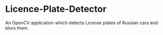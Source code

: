 # Licence-Plate-Detector
An OpenCV application which detects License plates of  Russian cars and blurs them.
